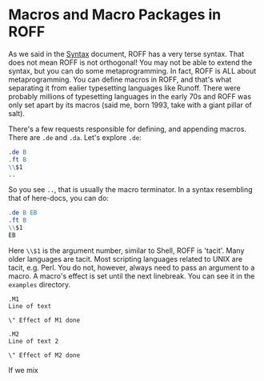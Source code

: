 # Macros and Macro Packages in ROFF

As we said in the [Syntax](ROFF-SYNTAX.md) document, ROFF has a very terse syntax. That does not mean ROFF is not orthogonal! You may not be able to extend the syntax, but you can do some metaprogramming. In fact, ROFF is ALL about metaprogramming. You can define macros in ROFF, and that's what separating it from ealier typesetting languages like Runoff. There were probably millions of typesetting languages in the early 70s and ROFF was only set apart by its macros (said me, born 1993, take with a giant pillar of salt).

There's a few requests responsible for defining, and appending macros. There are `.de` and `.da`. Let's explore `.de`:

```roff
.de B
.ft B
\\$1
..
```

So you see `..`, that is usually the macro terminator. In a syntax resembling that of here-docs, you can do:

```roff
.de B EB
.ft B
\\$1
EB
```

Here `\\$1` is the argument number, similar to Shell, ROFF is 'tacit'. Many older languages are tacit. Most scripting languages related to UNIX are tacit, e.g. Perl. You do not, however, always need to pass an argument to a macro. A macro's effect is set until the next linebreak. You can see it in the `examples` directory.

```
.M1
Line of text

\" Effect of M1 done

.M2
Line of text 2

\" Effect of M2 done

```

If we mix 
